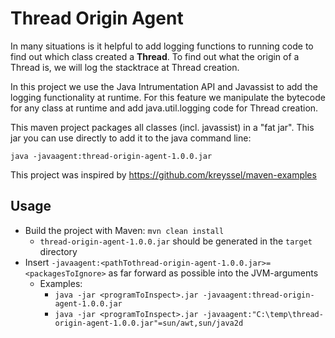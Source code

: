 # Thread Origin Agent

In many situations is it helpful to add logging functions to running code to find out which class created a **Thread**. To find out what the origin of a Thread is, we will log the stacktrace at Thread creation.

In this project we use the Java Intrumentation API and Javassist to add the
logging functionality at runtime. For this feature we manipulate the bytecode
for any class at runtime and add java.util.logging code for Thread creation.

This maven project packages all classes (incl. javassist) in a "fat jar".
This jar you can use directly to add it to the java command line: 

	java -javaagent:thread-origin-agent-1.0.0.jar

This project was inspired by https://github.com/kreyssel/maven-examples

## Usage

* Build the project with Maven: ``mvn clean install``
  * ``thread-origin-agent-1.0.0.jar`` should be generated in the ``target`` directory
* Insert ``-javaagent:<pathTothread-origin-agent-1.0.0.jar>=<packagesToIgnore>`` as far forward as possible into the JVM-arguments
  * Examples:
    *  ``java -jar <programToInspect>.jar -javaagent:thread-origin-agent-1.0.0.jar``
    *  ``java -jar <programToInspect>.jar -javaagent:"C:\temp\thread-origin-agent-1.0.0.jar"=sun/awt,sun/java2d``
